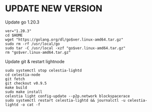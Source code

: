 # UPDATE NEW VERSION
Update go 1.20.3
```
ver="1.20.3" 
cd $HOME 
wget "https://golang.org/dl/go$ver.linux-amd64.tar.gz" 
sudo rm -rf /usr/local/go 
sudo tar -C /usr/local -xzf "go$ver.linux-amd64.tar.gz" 
rm "go$ver.linux-amd64.tar.gz"
```
Update git & restart lightnode
```
sudo systemctl stop celestia-lightd
cd celestia-node
git fetch 
git checkout v0.9.5
make build
sudo make install
celestia light config-update --p2p.network blockspacerace
sudo systemctl restart celestia-lightd && journalctl -u celestia-lightd -o cat -f
```
